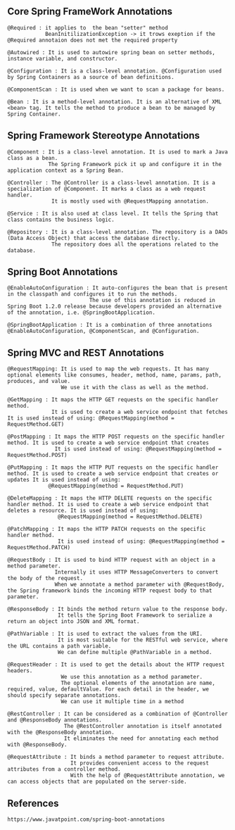 ## Core Spring FrameWork Annotations
    @Required : it applies to  the bean "setter" method
                BeanInitilizationException -> it trows exeption if the @Required annotaion does not met the required property

    @Autowired : It is used to autowire spring bean on setter methods, instance variable, and constructor.

    @Configuration : It is a class-level annotation. @Configuration used by Spring Containers as a source of bean definitions.

    @ComponentScan : It is used when we want to scan a package for beans.

    @Bean : It is a method-level annotation. It is an alternative of XML <bean> tag. It tells the method to produce a bean to be managed by Spring Container.

## Spring Framework Stereotype Annotations

    @Component : It is a class-level annotation. It is used to mark a Java class as a bean.
                 The Spring Framework pick it up and configure it in the application context as a Spring Bean.
        
    @Controller : The @Controller is a class-level annotation. It is a specialization of @Component. It marks a class as a web request handler.
                  It is mostly used with @RequestMapping annotation.

    @Service : It is also used at class level. It tells the Spring that class contains the business logic.

    @Repository : It is a class-level annotation. The repository is a DAOs (Data Access Object) that access the database directly.
                  The repository does all the operations related to the database.


## Spring Boot Annotations
    
    @EnableAutoConfiguration : It auto-configures the bean that is present in the classpath and configures it to run the methods. 
                              The use of this annotation is reduced in Spring Boot 1.2.0 release because developers provided an alternative of the annotation, i.e. @SpringBootApplication.
    
    @SpringBootApplication : It is a combination of three annotations @EnableAutoConfiguration, @ComponentScan, and @Configuration.

## Spring MVC and REST Annotations

    @RequestMapping: It is used to map the web requests. It has many optional elements like consumes, header, method, name, params, path, produces, and value. 
                     We use it with the class as well as the method.

    @GetMapping : It maps the HTTP GET requests on the specific handler method. 
                  It is used to create a web service endpoint that fetches It is used instead of using: @RequestMapping(method = RequestMethod.GET)
 
    @PostMapping : It maps the HTTP POST requests on the specific handler method. It is used to create a web service endpoint that creates 
                   It is used instead of using: @RequestMapping(method = RequestMethod.POST)

    @PutMapping : It maps the HTTP PUT requests on the specific handler method. It is used to create a web service endpoint that creates or updates It is used instead of using: 
                 @RequestMapping(method = RequestMethod.PUT)

    @DeleteMapping : It maps the HTTP DELETE requests on the specific handler method. It is used to create a web service endpoint that deletes a resource. It is used instead of using: 
                    @RequestMapping(method = RequestMethod.DELETE)

    @PatchMapping : It maps the HTTP PATCH requests on the specific handler method. 
                    It is used instead of using: @RequestMapping(method = RequestMethod.PATCH)

    @RequestBody : It is used to bind HTTP request with an object in a method parameter. 
                   Internally it uses HTTP MessageConverters to convert the body of the request. 
                   When we annotate a method parameter with @RequestBody, the Spring framework binds the incoming HTTP request body to that parameter.

    @ResponseBody : It binds the method return value to the response body. 
                    It tells the Spring Boot Framework to serialize a return an object into JSON and XML format.

    @PathVariable : It is used to extract the values from the URI. 
                    It is most suitable for the RESTful web service, where the URL contains a path variable. 
                    We can define multiple @PathVariable in a method.

    @RequestHeader : It is used to get the details about the HTTP request headers. 
                     We use this annotation as a method parameter. 
                     The optional elements of the annotation are name, required, value, defaultValue. For each detail in the header, we should specify separate annotations. 
                     We can use it multiple time in a method

    @RestController : It can be considered as a combination of @Controller and @ResponseBody annotations. 
                      The @RestController annotation is itself annotated with the @ResponseBody annotation. 
                      It eliminates the need for annotating each method with @ResponseBody.

    @RequestAttribute : It binds a method parameter to request attribute. 
                        It provides convenient access to the request attributes from a controller method. 
                        With the help of @RequestAttribute annotation, we can access objects that are populated on the server-side.
## References
    https://www.javatpoint.com/spring-boot-annotations

